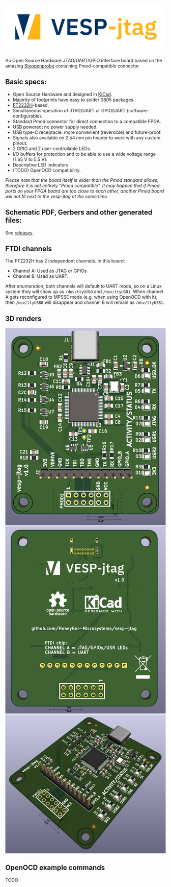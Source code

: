 # ![vesp-jtag logo](logos/vesp_logo.png)
An Open Source Hardware JTAG/UART/GPIO interface board based on the amazing [Steppenprobe](https://github.com/diegoherranz/steppenprobe) containing Pmod-compatible connector.

## Basic specs:

- Open Source Hardware and designed in [KiCad](https://kicad.org).
- Majority of footprints have easy to solder 0805 packages.
- [FT2232H](https://ftdichip.com/products/ft2232hl)-based,
- Simultaneous operation of JTAG/UART or GPIO/UART (software-configurable).
- Standard Pmod connector for direct connection to a compatible FPGA.
- USB powered: no power supply needed.
- USB type-C receptacle: more convenient (reversible) and future-proof.
- Signals also available on 2.54 mm pin header to work with any custom pinout.
- 2 GPIO and 2 user-controllable LEDs.
- I/O buffers for protection and to be able to use a wide voltage range (1.65 V to 5.5 V).
- Descriptive LED indicators.
- (TODO) OpenOCD compatibility.

*Please note that the board itself is wider than the Pmod standard allows, therefore it is not entirely "Pmod compatible". It may happen that if Pmod ports on your FPGA board are too close to each other, another Pmod board will not fit next to the vesp-jtag at the same time.*

## Schematic PDF, Gerbers and other generated files:
See [releases](https://github.com/HoneyGol-Microsystems/vesp-jtag/releases).

## FTDI channels

The FT2232H has 2 independent channels. In this board:

- Channel A: Used as JTAG or GPIOs
- Channel B: Used as UART.

After enumeration, both channels will default to UART mode, so on a Linux system they will show up as `/dev/ttyUSB0` and `/dev/ttyUSB1`. When channel A gets reconfigured to MPSSE mode (e.g. when using OpenOCD with it), then `/dev/ttyUSB0` will disappear and channel B will remain as `/dev/ttyUSB1`.

## 3D renders

![PCB top view](images/PCB_render_top.png) ![PCB bottom view](images/PCB_render_bottom.png) ![PCB isometric view](images/PCB_render_iso.png)

## OpenOCD example commands
TODO